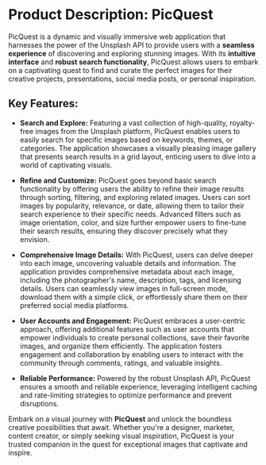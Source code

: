 # **Product Description: PicQuest**

PicQuest is a dynamic and visually immersive web application that harnesses the power of the Unsplash API to provide users with a **seamless experience** of discovering and exploring stunning images. With its **intuitive interface** and **robust search functionality**, PicQuest allows users to embark on a captivating quest to find and curate the perfect images for their creative projects, presentations, social media posts, or personal inspiration.

## **Key Features:**

- **Search and Explore:** Featuring a vast collection of high-quality, royalty-free images from the Unsplash platform, PicQuest enables users to easily search for specific images based on keywords, themes, or categories. The application showcases a visually pleasing image gallery that presents search results in a grid layout, enticing users to dive into a world of captivating visuals.

- **Refine and Customize:** PicQuest goes beyond basic search functionality by offering users the ability to refine their image results through sorting, filtering, and exploring related images. Users can sort images by popularity, relevance, or date, allowing them to tailor their search experience to their specific needs. Advanced filters such as image orientation, color, and size further empower users to fine-tune their search results, ensuring they discover precisely what they envision.

- **Comprehensive Image Details:** With PicQuest, users can delve deeper into each image, uncovering valuable details and information. The application provides comprehensive metadata about each image, including the photographer's name, description, tags, and licensing details. Users can seamlessly view images in full-screen mode, download them with a simple click, or effortlessly share them on their preferred social media platforms.

- **User Accounts and Engagement:** PicQuest embraces a user-centric approach, offering additional features such as user accounts that empower individuals to create personal collections, save their favorite images, and organize them efficiently. The application fosters engagement and collaboration by enabling users to interact with the community through comments, ratings, and valuable insights.

- **Reliable Performance:** Powered by the robust Unsplash API, PicQuest ensures a smooth and reliable experience, leveraging intelligent caching and rate-limiting strategies to optimize performance and prevent disruptions.

Embark on a visual journey with **PicQuest** and unlock the boundless creative possibilities that await. Whether you're a designer, marketer, content creator, or simply seeking visual inspiration, PicQuest is your trusted companion in the quest for exceptional images that captivate and inspire.
